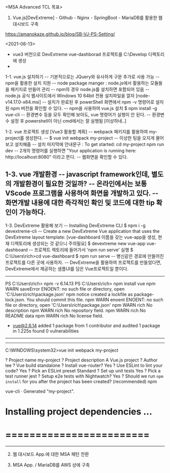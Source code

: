 <MSA Advanced TCL 목표>

1. Vue.js[DevExtreme] - Github - Nginx - SpringBoot - MariaDB를 활용한 웹 대시보드 구축

https://amanokaze.github.io/blog/SB-VJ-PS-Setting/

<2021-06-13>
* vue3 버전으로 DevExtreme vue-dashborad 프로젝트를 C:\Develop 디렉토리에 생성
* 


1-1. vue.js 설치하기
   -- 기본적으로는 JQuery와 유사하게 <script></script> 구문 추가로 사용 가능
   -- npm을 활용한 설치 지원
     -- node package manger : node.js에서 활용하는 모듈들을 패키지로 만들어 관리
     -- npm의 경우 node.js를 설치하면 포함되어 있음
     -- node.js 공식 웹사이트에서 Windows 10 64bit 전용 설치파일을 깔자 [node-v14.17.0-x64.msi]
     -- 설치가 완료된 후 powerShell 화면에서 npm -v 명령어로 설치된 npm 버전을 확인할 수 있다.
     -- npm을 사용하여 vue.js 설치
        $ npm install -g vue-cli
     -- 환경변수 등을 모두 확인해 보아도, vue 명령어가 실행이 안 된다.
     -- 환경변수 설정 후 powershell이 아닌 cmd에서는 잘 실행됨 [이상하네..]
       
1-2. vue 프로젝트 생성 [Vue3 활용할 계획]
  -- webpack 패키지를 활용하여 my-project를 생성한다.
  -- $ vue init webpack my-project
  -- 이상한 팅을 오지게 물어보고 설치해줌
  -- 설치 마지막에 안내문구 :
     To get started: 
      cd my-project
      npm run dev
  -- 2개의 명령어를 실행하면 "Your application is running here: http://localhost:8080" 이라고 뜬다.
  -- 웹화면을 확인할 수 있다.

1-3. vue 개발환경
  -- javascript framework인데, 별도의 개발환경이 필요한 것일까?
  -- 온라인에서는 보통 VScode 프로그램을 사용하여 화면을 개발하고 있다.
     -- 화면개발 내용에 대한 즉각적인 확인 및 코드에 대한 tip 확인이 가능하다.
  -- 
  
1-3. DevExtreme 활용해 보기
  -- Installing DevExtreme CLI
     $ npm i -g devextreme-cli
  -- Create a new DevExtreme Vue application that uses the DevExtreme layout template:
     [vue-dashboard 이름을 갖는 vue-app을 생성, 현재 디렉토리에 생성되는 것 같으니 주의필요]
     $ devextreme new vue-app vue-dashboard
  -- 프로젝트 렉토리에 들어가서 'npm run serve' 실행
     $ C:\Users\rich>cd vue-dashboard
     $ npm run serve
  -- 병신같은 경로에 만들어진 프로젝트를 다른 곳에 사용하자.
  -- DevExtreme을 활용하여 프로젝트를 만들었다면, DevExtreme에서 제공하는 샘플UI를 담은 Vue프로젝트일 뿐이다.
  

------------------------------------------------------------------------------------------
PS C:\Users\rich> npm -v
6.14.13
PS C:\Users\rich> npm install vue
npm WARN saveError ENOENT: no such file or directory, open 'C:\Users\rich\package.json'
npm notice created a lockfile as package-lock.json. You should commit this file.
npm WARN enoent ENOENT: no such file or directory, open 'C:\Users\rich\package.json'
npm WARN rich No description
npm WARN rich No repository field.
npm WARN rich No README data
npm WARN rich No license field.

+ vue@2.6.14
added 1 package from 1 contributor and audited 1 package in 1.225s
found 0 vulnerabilities
------------------------------------------------------------------------------------------

------------------------------------------------------------------------------------------
C:\WINDOWS\system32>vue init webpack my-project

? Project name my-project
? Project description A Vue.js project
? Author lee
? Vue build standalone
? Install vue-router? Yes
? Use ESLint to lint your code? Yes
? Pick an ESLint preset Standard
? Set up unit tests Yes
? Pick a test runner jest
? Setup e2e tests with Nightwatch? Yes
? Should we run `npm install` for you after the project has been created? (recommended) npm

   vue-cli · Generated "my-project".


# Installing project dependencies ...
# ========================
------------------------------------------------------------------------------------------


2. 웹 대시보드 App.에 대한 MSA 패턴 전환

3. MSA App. / MariaDB를 AWS 상에 구축
